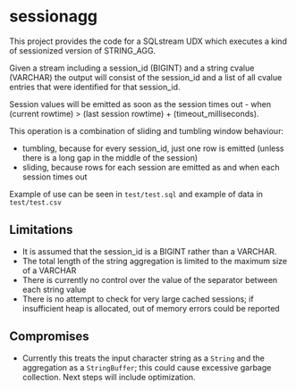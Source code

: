 # sessionagg

This project provides the code for a SQLstream UDX which executes a kind of sessionized version of STRING_AGG.

Given a stream including a session_id (BIGINT) and a string cvalue (VARCHAR) the output will consist of the session_id and a list of all cvalue entries that were identified for that session_id.

Session values will be emitted as soon as the session times out - when (current rowtime) > (last session rowtime) + (timeout_milliseconds).

This operation is a combination of sliding and tumbling window behaviour:

* tumbling, because for every session_id, just one row is emitted (unless there is a long gap in the middle of the session)
* sliding, because rows for each session are emitted as and when each session times out

Example of use can be seen in `test/test.sql` and example of data in `test/test.csv`

## Limitations

* It is assumed that the session_id is a BIGINT rather than a VARCHAR. 
* The total length of the string aggregation is limited to the maximum size of a VARCHAR
* There is currently no control over the value of the separator between each string value
* There is no attempt to check for very large cached sessions; if insufficient heap is allocated, out of memory errors could be reported

## Compromises

* Currently this treats the input character string as a `String` and the aggregation as a `StringBuffer`; this could cause excessive garbage collection. Next steps will include optimization.


